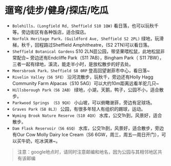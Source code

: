 # 遛弯/徒步/健身/探店/吃瓜

- `Bolehills，(Longfield Rd, Sheffield S10 1QW)`  看日落，也可以玩秋千等。旁边街区有各种饭店，适合探店。
- `Norfolk Heritage Park，(Guildford Ave, Sheffield S2 2PL)` 绿地，玩滑梯，秋千，回程路过Sheffield Amphitheatre，(S2 2TN)可以看日落。
- `Sheffield Botanical Gardens` S10 2LN逛公园，带坚果喂松鼠，此地松鼠非常配合~ 旁边还有Endcliffe Park（S11 7AB），Bingham Park（ S11 7BW），三者一起有绿地，溪流，能走半小时，是放松散步的好去处。
- `Meersbrook Park，Sheffield S8 0RP` 登高回望谢菲市中心，看日落~
- `Rivelin Valley（S6 5FE）` 沿河流散步，玩秋千，旁边还有Holly Hagg Community Farm Alpacas（S10 5AG）可以大约10m距离远看羊驼几只~
- `Hillsborough Park（S6 2AB）` 绿地，小湖，天鹅，鸭子，公园不小，适合散步。
- `Parkwood Springs （S3 9QX）` 小山坡，可以俯瞰谢菲，旁边有足球场。
- `Graves Park（S8 8LJ）` 公园，有很多年轻人有组织的踢球，运动。
- `Wyming Brook Nature Reserve（S10 4QX）` 水库，公交1h到，风景好，适合散步。
- `Dam Flask Reservoir（S6 6SQ）` 水库，公交1h到，风景好，适合散步，旁边有Our Cow Molly Dairy Ice Cream（S6 6GW，周三，周五—周日开门），可以买牛奶，吃冰淇淋~。


> 注意：google地点时，请同时注意邮编和地名，因为公园与其相邻地区共有该邮编
